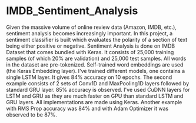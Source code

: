 # IMDB_Sentiment_Analysis
Given the massive volume of online review data (Amazon, IMDB, etc.), sentiment analysis becomes increasingly important. In this project, a sentiment classifier is built which evaluates the polarity of a section of text being either positive or negative. Sentiment Analysis is done on IMDB Dataset that comes bundled with Keras. It consists of 25,000 training samples (of which 20% are validation) and 25,000 test samples. All words in the dataset are pre-tokenized. Self-trained word embeddings are used (the Keras Embedding layer). I've trained different models, one contains a single LSTM layer. It gives 84% accuracy on 10 epochs. The second example consists of 2 sets of Conv1D and MaxPooling1D layers followed by standard GRU layer. 85% accuracy is observed. I've used CuDNN layers for LSTM and GRU as they are much faster on GPU than standard LSTM and GRU layers.  All implementations are made using Keras. Another example with RMS Prop accuracy was 84% and with Adam Optimizer it was observed to be 87%.
